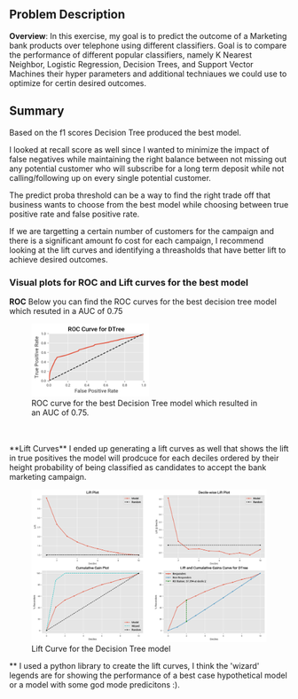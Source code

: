 ## Problem Description
**Overview**: In this exercise, my goal is to predict the outcome of a Marketing bank products over telephone using different classifiers. Goal is to compare the performance of different popular classifiers, namely K Nearest Neighbor, Logistic Regression, Decision Trees, and Support Vector Machines their hyper parameters and additional techniaues we could use to optimize for certin desired outcomes.

## Summary
Based on the f1 scores Decision Tree produced the best model.

I looked at recall score as well since I wanted to minimize the impact of false negatives while maintaining the right balance between not missing out any potential customer who will subscribe for a long term deposit while not calling/following up on every single potential customer.

The predict proba threshold can be a way to find the right trade off that business wants to choose from the best model while choosing between true positive rate and false positive rate.

If we are targetting a certain number of customers for the campaign and there is a significant amount fo cost for each campaign, I recommend looking at the lift curves and identifying a threasholds that have better lift to achieve desired outcomes.


### Visual plots for ROC and Lift curves for the best model

**ROC**
Below you can find the ROC curves for the best decision tree model which resuted in a AUC of 0.75
<br>
<figure>
  <img src="images/ROC Curve for DTree.png" width="50%" height="40%">
  <figcaption>
  ROC curve for the best Decision Tree model which resulted in an AUC of 0.75.
  </figcaption>
</figure>
<br>
<br>
**Lift Curves**
I ended up generating a lift curves as well that shows the lift in true positives the model will prodcuce for each deciles ordered by their height probability of being classified as candidates to accept the bank marketing campaign.

<figure>
  <img src="images/Lift and Cumulative Gains Curve for DTree.png">
  <figcaption>
  Lift Curve for the Decision Tree model
  </figcaption>
</figure>


** I used a python library to create the lift curves, I think the 'wizard' legends are for showing the performance of a best case hypothetical model or a model with some god mode predicitons :).
